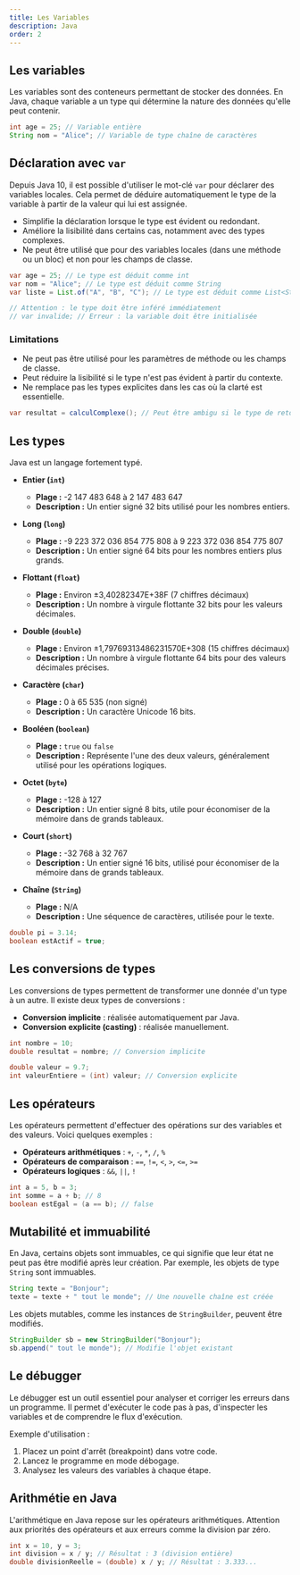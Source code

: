 ```yaml
---
title: Les Variables
description: Java
order: 2
---
```

## Les variables
Les variables sont des conteneurs permettant de stocker des données. En Java, chaque variable a un type qui détermine la nature des données qu'elle peut contenir.


```java
int age = 25; // Variable entière
String nom = "Alice"; // Variable de type chaîne de caractères
```

## Déclaration avec `var`
Depuis Java 10, il est possible d'utiliser le mot-clé `var` pour déclarer des variables locales. Cela permet de déduire automatiquement le type de la variable à partir de la valeur qui lui est assignée.
- Simplifie la déclaration lorsque le type est évident ou redondant.
- Améliore la lisibilité dans certains cas, notamment avec des types complexes.
- Ne peut être utilisé que pour des variables locales (dans une méthode ou un bloc) et non pour les champs de classe.

```java
var age = 25; // Le type est déduit comme int
var nom = "Alice"; // Le type est déduit comme String
var liste = List.of("A", "B", "C"); // Le type est déduit comme List<String>

// Attention : le type doit être inféré immédiatement
// var invalide; // Erreur : la variable doit être initialisée
```

### Limitations
- Ne peut pas être utilisé pour les paramètres de méthode ou les champs de classe.
- Peut réduire la lisibilité si le type n'est pas évident à partir du contexte.
- Ne remplace pas les types explicites dans les cas où la clarté est essentielle.

```java
var resultat = calculComplexe(); // Peut être ambigu si le type de retour n'est pas clair
```

## Les types
Java est un langage fortement typé.

- **Entier (`int`)**
  - **Plage :** -2 147 483 648 à 2 147 483 647
  - **Description :** Un entier signé 32 bits utilisé pour les nombres entiers.

- **Long (`long`)**
  - **Plage :** -9 223 372 036 854 775 808 à 9 223 372 036 854 775 807
  - **Description :** Un entier signé 64 bits pour les nombres entiers plus grands.

- **Flottant (`float`)**
  - **Plage :** Environ ±3,40282347E+38F (7 chiffres décimaux)
  - **Description :** Un nombre à virgule flottante 32 bits pour les valeurs décimales.

- **Double (`double`)**
  - **Plage :** Environ ±1,79769313486231570E+308 (15 chiffres décimaux)
  - **Description :** Un nombre à virgule flottante 64 bits pour des valeurs décimales précises.

- **Caractère (`char`)**
  - **Plage :** 0 à 65 535 (non signé)
  - **Description :** Un caractère Unicode 16 bits.

- **Booléen (`boolean`)**
  - **Plage :** `true` ou `false`
  - **Description :** Représente l'une des deux valeurs, généralement utilisé pour les opérations logiques.

- **Octet (`byte`)**
  - **Plage :** -128 à 127
  - **Description :** Un entier signé 8 bits, utile pour économiser de la mémoire dans de grands tableaux.

- **Court (`short`)**
  - **Plage :** -32 768 à 32 767
  - **Description :** Un entier signé 16 bits, utilisé pour économiser de la mémoire dans de grands tableaux.

- **Chaîne (`String`)**
  - **Plage :** N/A
  - **Description :** Une séquence de caractères, utilisée pour le texte.



```java
double pi = 3.14;
boolean estActif = true;
```

## Les conversions de types
Les conversions de types permettent de transformer une donnée d'un type à un autre. Il existe deux types de conversions :
- **Conversion implicite** : réalisée automatiquement par Java.
- **Conversion explicite (casting)** : réalisée manuellement.


```java
int nombre = 10;
double resultat = nombre; // Conversion implicite

double valeur = 9.7;
int valeurEntiere = (int) valeur; // Conversion explicite
```

## Les opérateurs
Les opérateurs permettent d'effectuer des opérations sur des variables et des valeurs. Voici quelques exemples :
- **Opérateurs arithmétiques** : `+`, `-`, `*`, `/`, `%`
- **Opérateurs de comparaison** : `==`, `!=`, `<`, `>`, `<=`, `>=`
- **Opérateurs logiques** : `&&`, `||`, `!`


```java
int a = 5, b = 3;
int somme = a + b; // 8
boolean estEgal = (a == b); // false
```

## Mutabilité et immuabilité
En Java, certains objets sont immuables, ce qui signifie que leur état ne peut pas être modifié après leur création. Par exemple, les objets de type `String` sont immuables.


```java
String texte = "Bonjour";
texte = texte + " tout le monde"; // Une nouvelle chaîne est créée
```

Les objets mutables, comme les instances de `StringBuilder`, peuvent être modifiés.


```java
StringBuilder sb = new StringBuilder("Bonjour");
sb.append(" tout le monde"); // Modifie l'objet existant
```

## Le débugger
Le débugger est un outil essentiel pour analyser et corriger les erreurs dans un programme. Il permet d'exécuter le code pas à pas, d'inspecter les variables et de comprendre le flux d'exécution.

Exemple d'utilisation :
1. Placez un point d'arrêt (breakpoint) dans votre code.
2. Lancez le programme en mode débogage.
3. Analysez les valeurs des variables à chaque étape.

## Arithmétie en Java
L'arithmétique en Java repose sur les opérateurs arithmétiques. Attention aux priorités des opérateurs et aux erreurs comme la division par zéro.


```java
int x = 10, y = 3;
int division = x / y; // Résultat : 3 (division entière)
double divisionReelle = (double) x / y; // Résultat : 3.333...
```
